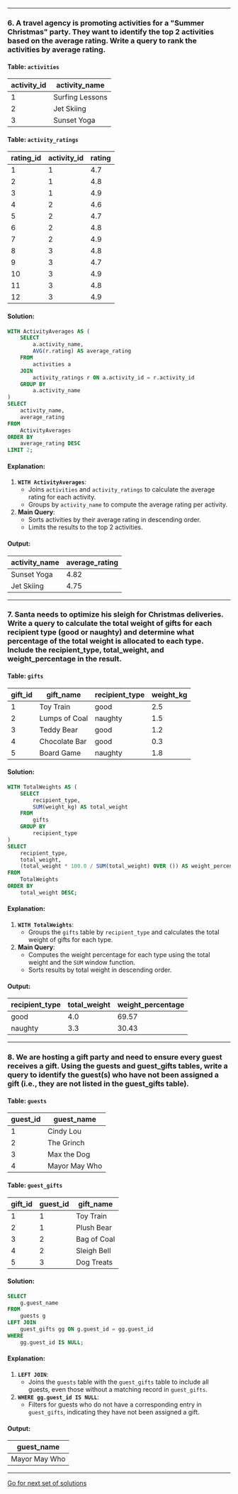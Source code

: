 
---

### 6. **A travel agency is promoting activities for a "Summer Christmas" party. They want to identify the top 2 activities based on the average rating. Write a query to rank the activities by average rating.**

#### Table: `activities`
| activity_id | activity_name      |
|-------------|--------------------|
| 1           | Surfing Lessons    |
| 2           | Jet Skiing         |
| 3           | Sunset Yoga        |

#### Table: `activity_ratings`
| rating_id | activity_id | rating |
|-----------|-------------|--------|
| 1         | 1           | 4.7    |
| 2         | 1           | 4.8    |
| 3         | 1           | 4.9    |
| 4         | 2           | 4.6    |
| 5         | 2           | 4.7    |
| 6         | 2           | 4.8    |
| 7         | 2           | 4.9    |
| 8         | 3           | 4.8    |
| 9         | 3           | 4.7    |
| 10        | 3           | 4.9    |
| 11        | 3           | 4.8    |
| 12        | 3           | 4.9    |

#### Solution:
```sql
WITH ActivityAverages AS (
    SELECT 
        a.activity_name,
        AVG(r.rating) AS average_rating
    FROM 
        activities a
    JOIN 
        activity_ratings r ON a.activity_id = r.activity_id
    GROUP BY 
        a.activity_name
)
SELECT 
    activity_name,
    average_rating
FROM 
    ActivityAverages
ORDER BY 
    average_rating DESC
LIMIT 2;
```

#### Explanation:
1. **`WITH ActivityAverages`**:
   - Joins `activities` and `activity_ratings` to calculate the average rating for each activity.
   - Groups by `activity_name` to compute the average rating per activity.
2. **Main Query**:
   - Sorts activities by their average rating in descending order.
   - Limits the results to the top 2 activities.

#### Output:
| activity_name   | average_rating |
|-----------------|----------------|
| Sunset Yoga     | 4.82           |
| Jet Skiing      | 4.75           |

---

### 7. **Santa needs to optimize his sleigh for Christmas deliveries. Write a query to calculate the total weight of gifts for each recipient type (good or naughty) and determine what percentage of the total weight is allocated to each type. Include the recipient_type, total_weight, and weight_percentage in the result.**

#### Table: `gifts`
| gift_id | gift_name      | recipient_type | weight_kg |
|---------|----------------|----------------|-----------|
| 1       | Toy Train      | good           | 2.5       |
| 2       | Lumps of Coal  | naughty        | 1.5       |
| 3       | Teddy Bear     | good           | 1.2       |
| 4       | Chocolate Bar  | good           | 0.3       |
| 5       | Board Game     | naughty        | 1.8       |

#### Solution:
```sql
WITH TotalWeights AS (
    SELECT 
        recipient_type,
        SUM(weight_kg) AS total_weight
    FROM 
        gifts
    GROUP BY 
        recipient_type
)
SELECT 
    recipient_type,
    total_weight,
    (total_weight * 100.0 / SUM(total_weight) OVER ()) AS weight_percentage
FROM 
    TotalWeights
ORDER BY 
    total_weight DESC;
```

#### Explanation:
1. **`WITH TotalWeights`**:
   - Groups the `gifts` table by `recipient_type` and calculates the total weight of gifts for each type.
2. **Main Query**:
   - Computes the weight percentage for each type using the total weight and the `SUM` window function.
   - Sorts results by total weight in descending order.

#### Output:
| recipient_type | total_weight | weight_percentage |
|----------------|--------------|--------------------|
| good           | 4.0          | 69.57             |
| naughty        | 3.3          | 30.43             |

---

### 8. **We are hosting a gift party and need to ensure every guest receives a gift. Using the guests and guest_gifts tables, write a query to identify the guest(s) who have not been assigned a gift (i.e., they are not listed in the guest_gifts table).**

#### Table: `guests`
| guest_id | guest_name        |
|----------|-------------------|
| 1        | Cindy Lou         |
| 2        | The Grinch        |
| 3        | Max the Dog       |
| 4        | Mayor May Who     |

#### Table: `guest_gifts`
| gift_id | guest_id | gift_name      |
|---------|----------|----------------|
| 1       | 1        | Toy Train      |
| 2       | 1        | Plush Bear     |
| 3       | 2        | Bag of Coal    |
| 4       | 2        | Sleigh Bell    |
| 5       | 3        | Dog Treats     |

#### Solution:
```sql
SELECT 
    g.guest_name
FROM 
    guests g
LEFT JOIN 
    guest_gifts gg ON g.guest_id = gg.guest_id
WHERE 
    gg.guest_id IS NULL;
```

#### Explanation:
1. **`LEFT JOIN`**:
   - Joins the `guests` table with the `guest_gifts` table to include all guests, even those without a matching record in `guest_gifts`.
2. **`WHERE gg.guest_id IS NULL`**:
   - Filters for guests who do not have a corresponding entry in `guest_gifts`, indicating they have not been assigned a gift.

#### Output:
| guest_name     |
|----------------|
| Mayor May Who  |

---

[Go for next set of solutions](/SQL-9-11.md)